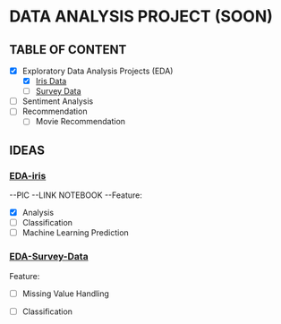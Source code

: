 # DATA ANALYSIS PROJECT (SOON)

## TABLE OF CONTENT

- [X] Exploratory Data Analysis Projects (EDA)
	- [X] [Iris Data](#EDA-iris)
	- [ ] [Survey Data](#EDA-Survey-Data)
- [ ] Sentiment Analysis
- [ ] Recommendation
	- [ ] Movie Recommendation

## IDEAS


### [EDA-iris](https://github.com/okkymabruri/data-analysis-projects/EDA-iris)

--PIC
--LINK NOTEBOOK
--Feature:
- [X] Analysis
- [ ] Classification
- [ ] Machine Learning Prediction

### [EDA-Survey-Data](https://github.com/okkymabruri/data-analysis-projects/EDA-survey-age-interest)
Feature:
- [ ] Missing Value Handling
- [ ] Classification

